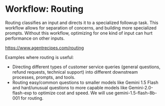 # Workflow: Routing

Routing classifies an input and directs it to a specialized followup task. This workflow allows for separation of concerns, and building more specialized prompts. Without this workflow, optimizing for one kind of input can hurt performance on other inputs.

https://www.agentrecipes.com/routing

Examples where routing is useful:

- Directing different types of customer service queries (general questions, refund requests, technical support) into different downstream processes, prompts, and tools.
- Routing easy/common questions to smaller models like Gemini 1.5 Flash and hard/unusual questions to more capable models like Gemini-2.0-flash-exp to optimize cost and speed. We will use  gemini-1.5-flash-8b-001 for routing.

